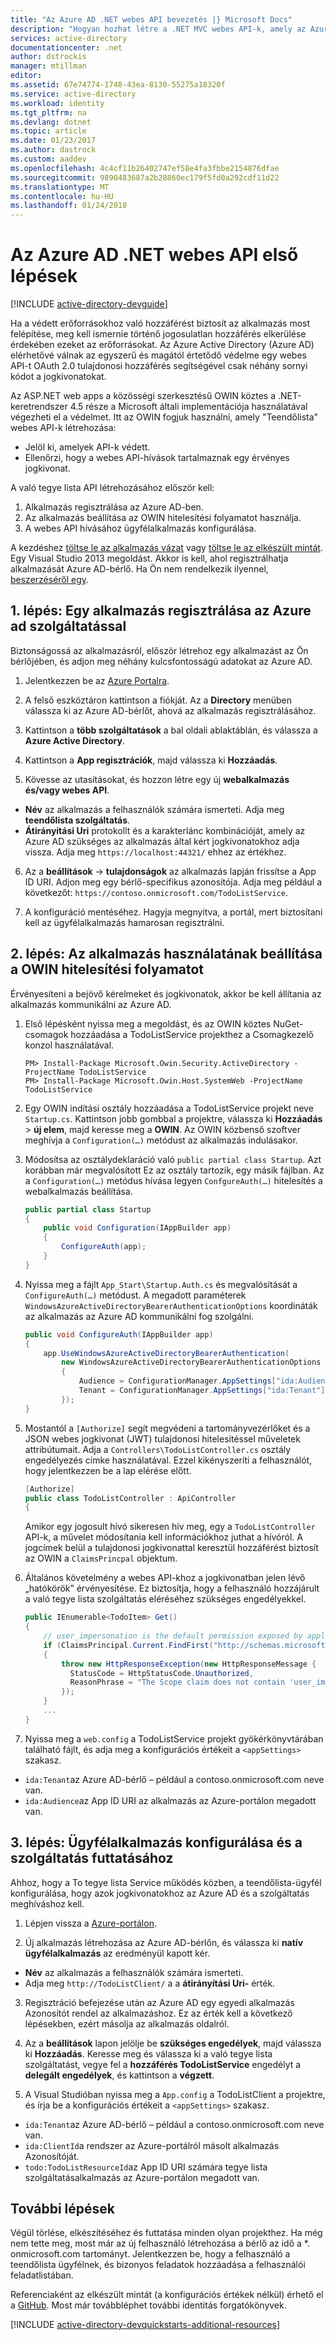 ```yaml
---
title: "Az Azure AD .NET webes API bevezetés |} Microsoft Docs"
description: "Hogyan hozhat létre a .NET MVC webes API-k, amely az Azure AD a hitelesítéshez és engedélyezéshez."
services: active-directory
documentationcenter: .net
author: dstrockis
manager: mtillman
editor: 
ms.assetid: 67e74774-1748-43ea-8130-55275a18320f
ms.service: active-directory
ms.workload: identity
ms.tgt_pltfrm: na
ms.devlang: dotnet
ms.topic: article
ms.date: 01/23/2017
ms.author: dastrock
ms.custom: aaddev
ms.openlocfilehash: 4c4cf11b26402747ef58e4fa3fbbe2154876dfae
ms.sourcegitcommit: 9890483687a2b28860ec179f5fd0a292cdf11d22
ms.translationtype: MT
ms.contentlocale: hu-HU
ms.lasthandoff: 01/24/2018
---
```

# <a name="azure-ad-net-web-api-getting-started"></a>Az Azure AD .NET webes API első lépések
[!INCLUDE [active-directory-devguide](../../../includes/active-directory-devguide.md)]

Ha a védett erőforrásokhoz való hozzáférést biztosít az alkalmazás most felépítése, meg kell ismernie történő jogosulatlan hozzáférés elkerülése érdekében ezeket az erőforrásokat.
Az Azure Active Directory (Azure AD) elérhetővé válnak az egyszerű és magától értetődő védelme egy webes API-t OAuth 2.0 tulajdonosi hozzáférés segítségével csak néhány sornyi kódot a jogkivonatokat.

Az ASP.NET web apps a közösségi szerkesztésű OWIN köztes a .NET-keretrendszer 4.5 része a Microsoft általi implementációja használatával végezheti el a védelmet. Itt az OWIN fogjuk használni, amely "Teendőlista" webes API-k létrehozása:

* Jelöl ki, amelyek API-k védett.
* Ellenőrzi, hogy a webes API-hívások tartalmaznak egy érvényes jogkivonat.

A való tegye lista API létrehozásához először kell:

1. Alkalmazás regisztrálása az Azure AD-ben.
2. Az alkalmazás beállítása az OWIN hitelesítési folyamatot használja.
3. A webes API hívásához ügyfélalkalmazás konfigurálása.

A kezdéshez [töltse le az alkalmazás vázat](https://github.com/AzureADQuickStarts/WebAPI-Bearer-DotNet/archive/skeleton.zip) vagy [töltse le az elkészült mintát](https://github.com/AzureADQuickStarts/WebAPI-Bearer-DotNet/archive/complete.zip). Egy Visual Studio 2013 megoldást. Akkor is kell, ahol regisztrálhatja alkalmazását Azure AD-bérlő. Ha Ön nem rendelkezik ilyennel, [beszerzéséről egy](active-directory-howto-tenant.md).

## <a name="step-1-register-an-application-with-azure-ad"></a>1. lépés: Egy alkalmazás regisztrálása az Azure ad szolgáltatással
Biztonságossá az alkalmazásról, először létrehoz egy alkalmazást az Ön bérlőjében, és adjon meg néhány kulcsfontosságú adatokat az Azure AD.

1. Jelentkezzen be az [Azure Portalra](https://portal.azure.com).

2. A felső eszköztáron kattintson a fiókját. Az a **Directory** menüben válassza ki az Azure AD-bérlőt, ahová az alkalmazás regisztrálásához.

3. Kattintson a **több szolgáltatások** a bal oldali ablaktáblán, és válassza a **Azure Active Directory**.

4. Kattintson a **App regisztrációk**, majd válassza ki **Hozzáadás**.

5. Kövesse az utasításokat, és hozzon létre egy új **webalkalmazás és/vagy webes API**.
  * **Név** az alkalmazás a felhasználók számára ismerteti. Adja meg **teendőlista szolgáltatás**.
  * **Átirányítási Uri** protokollt és a karakterlánc kombinációját, amely az Azure AD szükséges az alkalmazás által kért jogkivonatokhoz adja vissza. Adja meg `https://localhost:44321/` ehhez az értékhez.

6. Az a **beállítások** -> **tulajdonságok** az alkalmazás lapján frissítse a App ID URI. Adjon meg egy bérlő-specifikus azonosítója. Adja meg például a következőt: `https://contoso.onmicrosoft.com/TodoListService`.

7. A konfiguráció mentéséhez. Hagyja megnyitva, a portál, mert biztosítani kell az ügyfélalkalmazás hamarosan regisztrálni.

## <a name="step-2-set-up-the-app-to-use-the-owin-authentication-pipeline"></a>2. lépés: Az alkalmazás használatának beállítása a OWIN hitelesítési folyamatot
Érvényesíteni a bejövő kérelmeket és jogkivonatok, akkor be kell állítania az alkalmazás kommunikálni az Azure AD.

1. Első lépésként nyissa meg a megoldást, és az OWIN köztes NuGet-csomagok hozzáadása a TodoListService projekthez a Csomagkezelő konzol használatával.

    ```
    PM> Install-Package Microsoft.Owin.Security.ActiveDirectory -ProjectName TodoListService
    PM> Install-Package Microsoft.Owin.Host.SystemWeb -ProjectName TodoListService
    ```

2. Egy OWIN indítási osztály hozzáadása a TodoListService projekt neve `Startup.cs`.  Kattintson jobb gombbal a projektre, válassza ki **Hozzáadás** > **új elem**, majd keresse meg a **OWIN**. Az OWIN közbenső szoftver meghívja a `Configuration(…)` metódust az alkalmazás indulásakor.

3. Módosítsa az osztálydeklaráció való `public partial class Startup`. Azt korábban már megvalósított Ez az osztály tartozik, egy másik fájlban. Az a `Configuration(…)` metódus hívása legyen `ConfgureAuth(…)` hitelesítés a webalkalmazás beállítása.

    ```csharp
    public partial class Startup
    {
        public void Configuration(IAppBuilder app)
        {
            ConfigureAuth(app);
        }
    }
    ```

4. Nyissa meg a fájlt `App_Start\Startup.Auth.cs` és megvalósítását a `ConfigureAuth(…)` metódust. A megadott paraméterek `WindowsAzureActiveDirectoryBearerAuthenticationOptions` koordináták az alkalmazás az Azure AD kommunikálni fog szolgálni.

    ```csharp
    public void ConfigureAuth(IAppBuilder app)
    {
        app.UseWindowsAzureActiveDirectoryBearerAuthentication(
            new WindowsAzureActiveDirectoryBearerAuthenticationOptions
            {
                Audience = ConfigurationManager.AppSettings["ida:Audience"],
                Tenant = ConfigurationManager.AppSettings["ida:Tenant"]
            });
    }
    ```

5. Mostantól a `[Authorize]` segít megvédeni a tartományvezérlőket és a JSON webes jogkivonat (JWT) tulajdonosi hitelesítéssel műveletek attribútumait. Adja a `Controllers\TodoListController.cs` osztály engedélyezés címke használatával. Ezzel kikényszeríti a felhasználót, hogy jelentkezzen be a lap elérése előtt.

    ```csharp
    [Authorize]
    public class TodoListController : ApiController
    {
    ```

    Amikor egy jogosult hívó sikeresen hív meg, egy a `TodoListController` API-k, a művelet módosítania kell információkhoz juthat a hívóról. A jogcímek belül a tulajdonosi jogkivonattal keresztül hozzáférést biztosít az OWIN a `ClaimsPrincpal` objektum.  

6. Általános követelmény a webes API-khoz a jogkivonatban jelen lévő „hatókörök” érvényesítése. Ez biztosítja, hogy a felhasználó hozzájárult a való tegye lista szolgáltatás eléréséhez szükséges engedélyekkel.

    ```csharp
    public IEnumerable<TodoItem> Get()
    {
        // user_impersonation is the default permission exposed by applications in Azure AD
        if (ClaimsPrincipal.Current.FindFirst("http://schemas.microsoft.com/identity/claims/scope").Value != "user_impersonation")
        {
            throw new HttpResponseException(new HttpResponseMessage {
              StatusCode = HttpStatusCode.Unauthorized,
              ReasonPhrase = "The Scope claim does not contain 'user_impersonation' or scope claim not found"
            });
        }
        ...
    }
    ```

7. Nyissa meg a `web.config` a TodoListService projekt gyökérkönyvtárában található fájlt, és adja meg a konfigurációs értékeit a `<appSettings>` szakasz.
  * `ida:Tenant`az Azure AD-bérlő – például a contoso.onmicrosoft.com neve van.
  * `ida:Audience`az App ID URI az alkalmazás az Azure-portálon megadott van.

## <a name="step-3-configure-a-client-application-and-run-the-service"></a>3. lépés: Ügyfélalkalmazás konfigurálása és a szolgáltatás futtatásához
Ahhoz, hogy a To tegye lista Service működés közben, a teendőlista-ügyfél konfigurálása, hogy azok jogkivonatokhoz az Azure AD és a szolgáltatás meghíváshoz kell.

1. Lépjen vissza a [Azure-portálon](https://portal.azure.com).

2. Új alkalmazás létrehozása az Azure AD-bérlőn, és válassza ki **natív ügyfélalkalmazás** az eredményül kapott kér.
  * **Név** az alkalmazás a felhasználók számára ismerteti.
  * Adja meg `http://TodoListClient/` a a **átirányítási Uri-** érték.

3. Regisztráció befejezése után az Azure AD egy egyedi alkalmazás Azonosítót rendel az alkalmazáshoz. Ez az érték kell a következő lépésekben, ezért másolja az alkalmazás oldalról.

4. Az a **beállítások** lapon jelölje be **szükséges engedélyek**, majd válassza ki **Hozzáadás**. Keresse meg és válassza ki a való tegye lista szolgáltatást, vegye fel a **hozzáférés TodoListService** engedélyt a **delegált engedélyek**, és kattintson a **végzett**.

5. A Visual Studióban nyissa meg a `App.config` a TodoListClient a projektre, és írja be a konfigurációs értékeit a `<appSettings>` szakasz.

  * `ida:Tenant`az Azure AD-bérlő – például a contoso.onmicrosoft.com neve van.
  * `ida:ClientId`a rendszer az Azure-portálról másolt alkalmazás Azonosítóját.
  * `todo:TodoListResourceId`az App ID URI számára tegye lista szolgáltatásalkalmazás az Azure-portálon megadott van.

## <a name="next-steps"></a>További lépések
Végül törlése, elkészítéséhez és futtatása minden olyan projekthez. Ha még nem tette meg, most már az új felhasználó létrehozása a bérlő az idő a *. onmicrosoft.com tartományt. Jelentkezzen be, hogy a felhasználó a teendőlista ügyfélnek, és bizonyos feladatok hozzáadása a felhasználói feladatlistában.

Referenciaként az elkészült mintát (a konfigurációs értékek nélkül) érhető el a [GitHub](https://github.com/AzureADQuickStarts/WebAPI-Bearer-DotNet/archive/complete.zip). Most már továbbléphet további identitás forgatókönyvek.

[!INCLUDE [active-directory-devquickstarts-additional-resources](../../../includes/active-directory-devquickstarts-additional-resources.md)]
